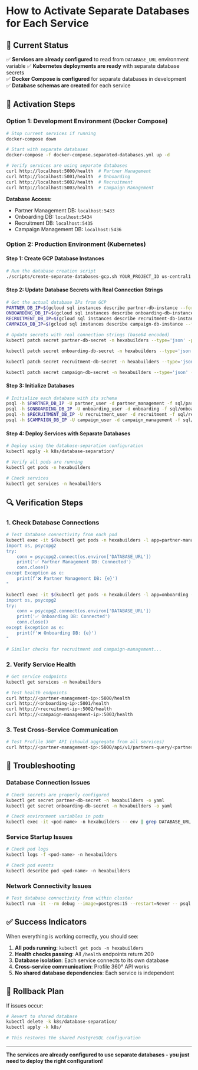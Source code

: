 # How to Activate Separate Databases for Each Service

## 🎯 Current Status

✅ **Services are already configured** to read from `DATABASE_URL` environment variable
✅ **Kubernetes deployments are ready** with separate database secrets  
✅ **Docker Compose is configured** for separate databases in development
✅ **Database schemas are created** for each service

## 🚀 Activation Steps

### **Option 1: Development Environment (Docker Compose)**

```bash
# Stop current services if running
docker-compose down

# Start with separate databases
docker-compose -f docker-compose.separated-databases.yml up -d

# Verify services are using separate databases
curl http://localhost:5000/health  # Partner Management
curl http://localhost:5001/health  # Onboarding  
curl http://localhost:5002/health  # Recruitment
curl http://localhost:5003/health  # Campaign Management
```

**Database Access:**
- Partner Management DB: `localhost:5433`
- Onboarding DB: `localhost:5434` 
- Recruitment DB: `localhost:5435`
- Campaign Management DB: `localhost:5436`

### **Option 2: Production Environment (Kubernetes)**

#### **Step 1: Create GCP Database Instances**
```bash
# Run the database creation script
./scripts/create-separate-databases-gcp.sh YOUR_PROJECT_ID us-central1
```

#### **Step 2: Update Database Secrets with Real Connection Strings**
```bash
# Get the actual database IPs from GCP
PARTNER_DB_IP=$(gcloud sql instances describe partner-db-instance --format="get(ipAddresses[0].ipAddress)")
ONBOARDING_DB_IP=$(gcloud sql instances describe onboarding-db-instance --format="get(ipAddresses[0].ipAddress)")
RECRUITMENT_DB_IP=$(gcloud sql instances describe recruitment-db-instance --format="get(ipAddresses[0].ipAddress)")
CAMPAIGN_DB_IP=$(gcloud sql instances describe campaign-db-instance --format="get(ipAddresses[0].ipAddress)")

# Update secrets with real connection strings (base64 encoded)
kubectl patch secret partner-db-secret -n hexabuilders --type='json' -p='[{"op": "replace", "path": "/data/DATABASE_URL", "value": "'$(echo -n "postgresql://partner_user:partner_secure_password@${PARTNER_DB_IP}:5432/partner_management" | base64)'"}]'

kubectl patch secret onboarding-db-secret -n hexabuilders --type='json' -p='[{"op": "replace", "path": "/data/DATABASE_URL", "value": "'$(echo -n "postgresql://onboarding_user:onboarding_secure_password@${ONBOARDING_DB_IP}:5432/onboarding" | base64)'"}]'

kubectl patch secret recruitment-db-secret -n hexabuilders --type='json' -p='[{"op": "replace", "path": "/data/DATABASE_URL", "value": "'$(echo -n "postgresql://recruitment_user:recruitment_secure_password@${RECRUITMENT_DB_IP}:5432/recruitment" | base64)'"}]'

kubectl patch secret campaign-db-secret -n hexabuilders --type='json' -p='[{"op": "replace", "path": "/data/DATABASE_URL", "value": "'$(echo -n "postgresql://campaign_user:campaign_secure_password@${CAMPAIGN_DB_IP}:5432/campaign_management" | base64)'"}]'
```

#### **Step 3: Initialize Databases**
```bash
# Initialize each database with its schema
psql -h $PARTNER_DB_IP -U partner_user -d partner_management -f sql/partner_management_init.sql
psql -h $ONBOARDING_DB_IP -U onboarding_user -d onboarding -f sql/onboarding_init.sql  
psql -h $RECRUITMENT_DB_IP -U recruitment_user -d recruitment -f sql/recruitment_init.sql
psql -h $CAMPAIGN_DB_IP -U campaign_user -d campaign_management -f sql/campaign_management_init.sql
```

#### **Step 4: Deploy Services with Separate Databases**
```bash
# Deploy using the database-separation configuration
kubectl apply -k k8s/database-separation/

# Verify all pods are running
kubectl get pods -n hexabuilders

# Check services
kubectl get services -n hexabuilders
```

## 🔍 Verification Steps

### **1. Check Database Connections**
```bash
# Test database connectivity from each pod
kubectl exec -it $(kubectl get pods -n hexabuilders -l app=partner-management -o jsonpath='{.items[0].metadata.name}') -n hexabuilders -- python3 -c "
import os, psycopg2
try:
    conn = psycopg2.connect(os.environ['DATABASE_URL'])
    print('✅ Partner Management DB: Connected')
    conn.close()
except Exception as e:
    print(f'❌ Partner Management DB: {e}')
"

kubectl exec -it $(kubectl get pods -n hexabuilders -l app=onboarding -o jsonpath='{.items[0].metadata.name}') -n hexabuilders -- python3 -c "
import os, psycopg2
try:
    conn = psycopg2.connect(os.environ['DATABASE_URL'])
    print('✅ Onboarding DB: Connected')
    conn.close()
except Exception as e:
    print(f'❌ Onboarding DB: {e}')
"

# Similar checks for recruitment and campaign-management...
```

### **2. Verify Service Health**
```bash
# Get service endpoints
kubectl get services -n hexabuilders

# Test health endpoints
curl http://<partner-management-ip>:5000/health
curl http://<onboarding-ip>:5001/health
curl http://<recruitment-ip>:5002/health
curl http://<campaign-management-ip>:5003/health
```

### **3. Test Cross-Service Communication**
```bash
# Test Profile 360° API (should aggregate from all services)
curl http://<partner-management-ip>:5000/api/v1/partners-query/<partner-id>/profile-360
```

## 🔧 Troubleshooting

### **Database Connection Issues**
```bash
# Check secrets are properly configured
kubectl get secret partner-db-secret -n hexabuilders -o yaml
kubectl get secret onboarding-db-secret -n hexabuilders -o yaml

# Check environment variables in pods
kubectl exec -it <pod-name> -n hexabuilders -- env | grep DATABASE_URL
```

### **Service Startup Issues**
```bash
# Check pod logs
kubectl logs -f <pod-name> -n hexabuilders

# Check pod events
kubectl describe pod <pod-name> -n hexabuilders
```

### **Network Connectivity Issues**
```bash
# Test database connectivity from within cluster
kubectl run -it --rm debug --image=postgres:15 --restart=Never -- psql postgresql://partner_user:partner_secure_password@partner-db-instance:5432/partner_management
```

## ✅ Success Indicators

When everything is working correctly, you should see:

1. **All pods running**: `kubectl get pods -n hexabuilders`
2. **Health checks passing**: All `/health` endpoints return 200
3. **Database isolation**: Each service connects to its own database
4. **Cross-service communication**: Profile 360° API works
5. **No shared database dependencies**: Each service is independent

## 🔄 Rollback Plan

If issues occur:
```bash
# Revert to shared database
kubectl delete -k k8s/database-separation/
kubectl apply -k k8s/

# This restores the shared PostgreSQL configuration
```

---

**The services are already configured to use separate databases - you just need to deploy the right configuration!**
